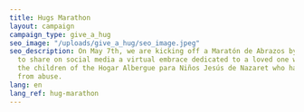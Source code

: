 ```yaml
---
title: Hugs Marathon
layout: campaign
campaign_type: give_a_hug
seo_image: "/uploads/give_a_hug/seo_image.jpeg"
seo_description: On May 7th, we are kicking off a Maratón de Abrazos by asking people
  to share on social media a virtual embrace dedicated to a loved one while supporting
  the children of the Hogar Albergue para Niños Jesús de Nazaret who have been rescued
  from abuse.
lang: en
lang_ref: hug-marathon
---
```


